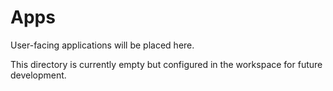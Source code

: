 # Apps

User-facing applications will be placed here.

This directory is currently empty but configured in the workspace for future development.